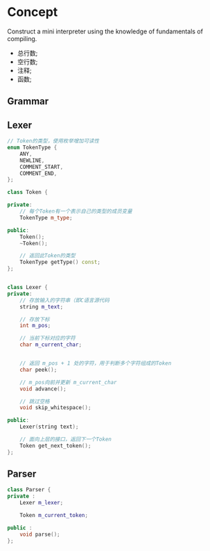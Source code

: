 # Concept

Construct a mini interpreter using the knowledge of fundamentals of compiling.

- 总行数;
- 空行数;
- 注释;
- 函数;

## Grammar

## Lexer

```cpp
// Token的类型，使用枚举增加可读性
enum TokenType {
    ANY,
    NEWLINE,
    COMMENT_START,
    COMMENT_END,
};

class Token {

private:
    // 每个Token有一个表示自己的类型的成员变量
    TokenType m_type;

public:
    Token();
    ~Token();

    // 返回此Token的类型
    TokenType getType() const;
};


class Lexer {
private:
    // 存放输入的字符串（即C语言源代码
    string m_text;

    // 存放下标
    int m_pos;

    // 当前下标对应的字符
    char m_current_char;


    // 返回 m_pos + 1 处的字符，用于判断多个字符组成的Token
    char peek();

    // m_pos向前并更新 m_current_char
    void advance();

    // 跳过空格
    void skip_whitespace();

public:
    Lexer(string text);

    // 面向上层的接口，返回下一个Token
    Token get_next_token();
};

```

## Parser

```cpp
class Parser {
private :
    Lexer m_lexer;

    Token m_current_token;

public :
    void parse();
};
```
